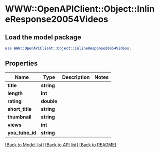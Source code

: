 # WWW::OpenAPIClient::Object::InlineResponse20054Videos

## Load the model package
```perl
use WWW::OpenAPIClient::Object::InlineResponse20054Videos;
```

## Properties
Name | Type | Description | Notes
------------ | ------------- | ------------- | -------------
**title** | **string** |  | 
**length** | **int** |  | 
**rating** | **double** |  | 
**short_title** | **string** |  | 
**thumbnail** | **string** |  | 
**views** | **int** |  | 
**you_tube_id** | **string** |  | 

[[Back to Model list]](../README.md#documentation-for-models) [[Back to API list]](../README.md#documentation-for-api-endpoints) [[Back to README]](../README.md)


